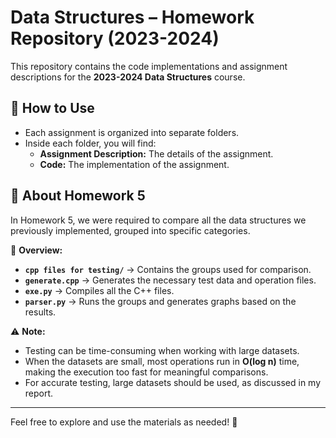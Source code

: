 # Data Structures – Homework Repository (2023-2024)

This repository contains the code implementations and assignment descriptions for the **2023-2024 Data Structures** course.

## 📌 How to Use

- Each assignment is organized into separate folders.
- Inside each folder, you will find:
  - **Assignment Description:** The details of the assignment.
  - **Code:** The implementation of the assignment.

## 📝 About Homework 5

In Homework 5, we were required to compare all the data structures we previously implemented, grouped into specific categories.  

📂 **Overview:**  
- **`cpp files for testing/`** → Contains the groups used for comparison.  
- **`generate.cpp`** → Generates the necessary test data and operation files.  
- **`exe.py`** → Compiles all the C++ files.  
- **`parser.py`** → Runs the groups and generates graphs based on the results.  

⚠ **Note:**  
- Testing can be time-consuming when working with large datasets.  
- When the datasets are small, most operations run in **O(log n)** time, making the execution too fast for meaningful comparisons.  
- For accurate testing, large datasets should be used, as discussed in my report.  

---

Feel free to explore and use the materials as needed! 🚀
